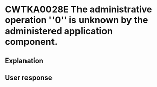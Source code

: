 # CWTKA0028E The administrative operation ''0'' is unknown by the administered application component.

## Explanation

## User response